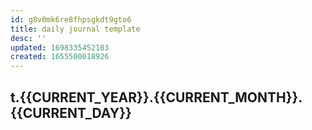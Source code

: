 ```yaml
---
id: g8v0mk6re8fhpsgkdt9gto6
title: daily journal template
desc: ''
updated: 1698335452103
created: 1655500018926
---
```


## t.{{CURRENT_YEAR}}.{{CURRENT_MONTH}}.{{CURRENT_DAY}}

